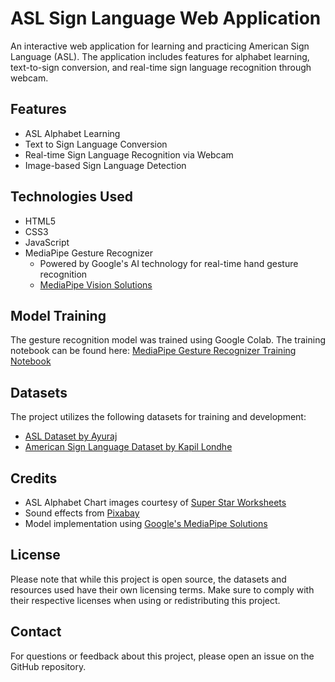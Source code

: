 # ASL Sign Language Web Application

An interactive web application for learning and practicing American Sign Language (ASL). The application includes features for alphabet learning, text-to-sign conversion, and real-time sign language recognition through webcam.


## Features
- ASL Alphabet Learning
- Text to Sign Language Conversion
- Real-time Sign Language Recognition via Webcam
- Image-based Sign Language Detection

## Technologies Used
- HTML5
- CSS3
- JavaScript
- MediaPipe Gesture Recognizer 
  - Powered by Google's AI technology for real-time hand gesture recognition
  - [MediaPipe Vision Solutions](https://ai.google.dev/edge/mediapipe/solutions/vision/gesture_recognizer)

## Model Training
The gesture recognition model was trained using Google Colab. The training notebook can be found here:
[MediaPipe Gesture Recognizer Training Notebook](https://colab.research.google.com/github/googlesamples/mediapipe/blob/main/examples/customization/gesture_recognizer.ipynb)

## Datasets
The project utilizes the following datasets for training and development:
- [ASL Dataset by Ayuraj](https://www.kaggle.com/datasets/ayuraj/asl-dataset)
- [American Sign Language Dataset by Kapil Londhe](https://www.kaggle.com/datasets/kapillondhe/american-sign-language)

## Credits
- ASL Alphabet Chart images courtesy of [Super Star Worksheets](https://superstarworksheets.com/asl/asl-alphabet/asl-alphabet-chart/)
- Sound effects from [Pixabay](https://pixabay.com/sound-effects/)
- Model implementation using [Google's MediaPipe Solutions](https://ai.google.dev/edge/mediapipe/solutions/vision/gesture_recognizer)

## License
Please note that while this project is open source, the datasets and resources used have their own licensing terms. Make sure to comply with their respective licenses when using or redistributing this project.

## Contact
For questions or feedback about this project, please open an issue on the GitHub repository.
